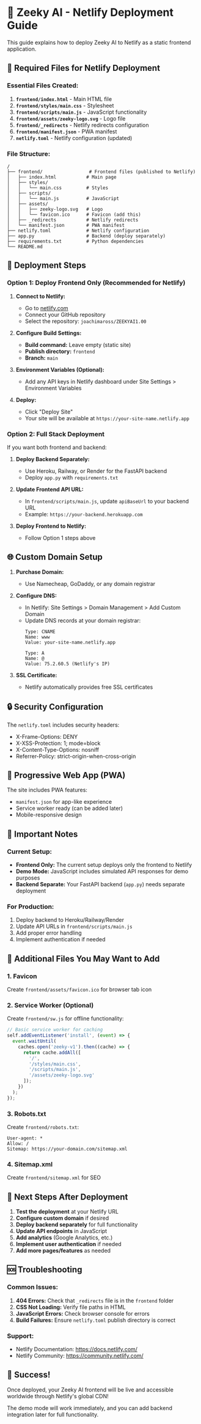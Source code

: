 # 🚀 Zeeky AI - Netlify Deployment Guide

This guide explains how to deploy Zeeky AI to Netlify as a static frontend application.

## 📁 Required Files for Netlify Deployment

### Essential Files Created:

1. **`frontend/index.html`** - Main HTML file
2. **`frontend/styles/main.css`** - Stylesheet
3. **`frontend/scripts/main.js`** - JavaScript functionality
4. **`frontend/assets/zeeky-logo.svg`** - Logo file
5. **`frontend/_redirects`** - Netlify redirects configuration
6. **`frontend/manifest.json`** - PWA manifest
7. **`netlify.toml`** - Netlify configuration (updated)

### File Structure:
```
/
├── frontend/                 # Frontend files (published to Netlify)
│   ├── index.html           # Main page
│   ├── styles/
│   │   └── main.css         # Styles
│   ├── scripts/
│   │   └── main.js          # JavaScript
│   ├── assets/
│   │   ├── zeeky-logo.svg   # Logo
│   │   └── favicon.ico      # Favicon (add this)
│   ├── _redirects           # Netlify redirects
│   └── manifest.json        # PWA manifest
├── netlify.toml             # Netlify configuration
├── app.py                   # Backend (deploy separately)
├── requirements.txt         # Python dependencies
└── README.md
```

## 🔧 Deployment Steps

### Option 1: Deploy Frontend Only (Recommended for Netlify)

1. **Connect to Netlify:**
   - Go to [netlify.com](https://netlify.com)
   - Connect your GitHub repository
   - Select the repository: `joachimaross/ZEEKYAI1.00`

2. **Configure Build Settings:**
   - **Build command:** Leave empty (static site)
   - **Publish directory:** `frontend`
   - **Branch:** `main`

3. **Environment Variables (Optional):**
   - Add any API keys in Netlify dashboard under Site Settings > Environment Variables

4. **Deploy:**
   - Click "Deploy Site"
   - Your site will be available at `https://your-site-name.netlify.app`

### Option 2: Full Stack Deployment

If you want both frontend and backend:

1. **Deploy Backend Separately:**
   - Use Heroku, Railway, or Render for the FastAPI backend
   - Deploy `app.py` with `requirements.txt`

2. **Update Frontend API URL:**
   - In `frontend/scripts/main.js`, update `apiBaseUrl` to your backend URL
   - Example: `https://your-backend.herokuapp.com`

3. **Deploy Frontend to Netlify:**
   - Follow Option 1 steps above

## 🌐 Custom Domain Setup

1. **Purchase Domain:**
   - Use Namecheap, GoDaddy, or any domain registrar

2. **Configure DNS:**
   - In Netlify: Site Settings > Domain Management > Add Custom Domain
   - Update DNS records at your domain registrar:
     ```
     Type: CNAME
     Name: www
     Value: your-site-name.netlify.app
     
     Type: A
     Name: @
     Value: 75.2.60.5 (Netlify's IP)
     ```

3. **SSL Certificate:**
   - Netlify automatically provides free SSL certificates

## 🔒 Security Configuration

The `netlify.toml` includes security headers:
- X-Frame-Options: DENY
- X-XSS-Protection: 1; mode=block
- X-Content-Type-Options: nosniff
- Referrer-Policy: strict-origin-when-cross-origin

## 📱 Progressive Web App (PWA)

The site includes PWA features:
- `manifest.json` for app-like experience
- Service worker ready (can be added later)
- Mobile-responsive design

## 🚨 Important Notes

### Current Setup:
- **Frontend Only:** The current setup deploys only the frontend to Netlify
- **Demo Mode:** JavaScript includes simulated API responses for demo purposes
- **Backend Separate:** Your FastAPI backend (`app.py`) needs separate deployment

### For Production:
1. Deploy backend to Heroku/Railway/Render
2. Update API URLs in `frontend/scripts/main.js`
3. Add proper error handling
4. Implement authentication if needed

## 🔧 Additional Files You May Want to Add

### 1. Favicon
Create `frontend/assets/favicon.ico` for browser tab icon

### 2. Service Worker (Optional)
Create `frontend/sw.js` for offline functionality:
```javascript
// Basic service worker for caching
self.addEventListener('install', (event) => {
  event.waitUntil(
    caches.open('zeeky-v1').then((cache) => {
      return cache.addAll([
        '/',
        '/styles/main.css',
        '/scripts/main.js',
        '/assets/zeeky-logo.svg'
      ]);
    })
  );
});
```

### 3. Robots.txt
Create `frontend/robots.txt`:
```
User-agent: *
Allow: /
Sitemap: https://your-domain.com/sitemap.xml
```

### 4. Sitemap.xml
Create `frontend/sitemap.xml` for SEO

## 🎯 Next Steps After Deployment

1. **Test the deployment** at your Netlify URL
2. **Configure custom domain** if desired
3. **Deploy backend separately** for full functionality
4. **Update API endpoints** in JavaScript
5. **Add analytics** (Google Analytics, etc.)
6. **Implement user authentication** if needed
7. **Add more pages/features** as needed

## 🆘 Troubleshooting

### Common Issues:

1. **404 Errors:** Check that `_redirects` file is in the `frontend` folder
2. **CSS Not Loading:** Verify file paths in HTML
3. **JavaScript Errors:** Check browser console for errors
4. **Build Failures:** Ensure `netlify.toml` publish directory is correct

### Support:
- Netlify Documentation: https://docs.netlify.com/
- Netlify Community: https://community.netlify.com/

## 🎉 Success!

Once deployed, your Zeeky AI frontend will be live and accessible worldwide through Netlify's global CDN!

The demo mode will work immediately, and you can add backend integration later for full functionality.
